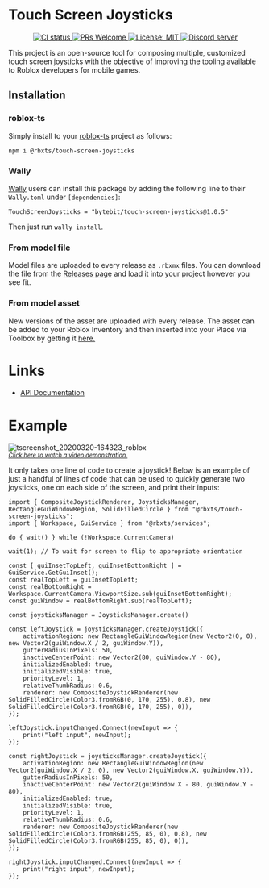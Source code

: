 # Touch Screen Joysticks
<p align="center">
	<a href="https://github.com/Bytebit-Org/roblox-TouchScreenJoysticks/actions">
        <img src="https://github.com/Bytebit-Org/roblox-TouchScreenJoysticks/workflows/CI/badge.svg" alt="CI status" />
    </a>
	<a href="http://makeapullrequest.com">
		<img src="https://img.shields.io/badge/PRs-welcome-blue.svg" alt="PRs Welcome" />
	</a>
	<a href="https://opensource.org/licenses/MIT">
		<img src="https://img.shields.io/badge/License-MIT-blue.svg" alt="License: MIT" />
	</a>
	<a href="https://discord.gg/QEz3v8y">
		<img src="https://img.shields.io/badge/discord-join-7289DA.svg?logo=discord&longCache=true&style=flat" alt="Discord server" />
	</a>
</p>

This project is an open-source tool for composing multiple, customized touch screen joysticks with the objective of improving the tooling available to Roblox developers for mobile games.

## Installation
### roblox-ts
Simply install to your [roblox-ts](https://roblox-ts.com/) project as follows:
```
npm i @rbxts/touch-screen-joysticks
```

### Wally
[Wally](https://github.com/UpliftGames/wally/) users can install this package by adding the following line to their `Wally.toml` under `[dependencies]`:
```
TouchScreenJoysticks = "bytebit/touch-screen-joysticks@1.0.5"
```

Then just run `wally install`.

### From model file
Model files are uploaded to every release as `.rbxmx` files. You can download the file from the [Releases page](https://github.com/Bytebit-Org/roblox-TouchScreenJoysticks/releases) and load it into your project however you see fit.

### From model asset
New versions of the asset are uploaded with every release. The asset can be added to your Roblox Inventory and then inserted into your Place via Toolbox by getting it [here.](https://www.roblox.com/library/7872552904/Serve-Package)

# Links
- [API Documentation](DOCUMENTATION.md)

# Example
![tscreenshot_20200320-164323_roblox](https://user-images.githubusercontent.com/17803348/77207941-0dc5d700-6ad1-11ea-886b-adaef10fa48c.jpg)\
<sup>*[Click here to watch a video demonstration.](https://streamable.com/s8vph)*</sup>

It only takes one line of code to create a joystick! Below is an example of just a handful of lines of code that can be used to quickly generate two joysticks, one on each side of the screen, and print their inputs:

```TS
import { CompositeJoystickRenderer, JoysticksManager, RectangleGuiWindowRegion, SolidFilledCircle } from "@rbxts/touch-screen-joysticks";
import { Workspace, GuiService } from "@rbxts/services";

do { wait() } while (!Workspace.CurrentCamera)

wait(1); // To wait for screen to flip to appropriate orientation

const [ guiInsetTopLeft, guiInsetBottomRight ] = GuiService.GetGuiInset();
const realTopLeft = guiInsetTopLeft;
const realBottomRight = Workspace.CurrentCamera.ViewportSize.sub(guiInsetBottomRight);
const guiWindow = realBottomRight.sub(realTopLeft);

const joysticksManager = JoysticksManager.create()

const leftJoystick = joysticksManager.createJoystick({
    activationRegion: new RectangleGuiWindowRegion(new Vector2(0, 0), new Vector2(guiWindow.X / 2, guiWindow.Y)),
    gutterRadiusInPixels: 50,
    inactiveCenterPoint: new Vector2(80, guiWindow.Y - 80),
    initializedEnabled: true,
    initializedVisible: true,
    priorityLevel: 1,
    relativeThumbRadius: 0.6,
    renderer: new CompositeJoystickRenderer(new SolidFilledCircle(Color3.fromRGB(0, 170, 255), 0.8), new SolidFilledCircle(Color3.fromRGB(0, 170, 255), 0)),
});

leftJoystick.inputChanged.Connect(newInput => {
    print("left input", newInput);
});

const rightJoystick = joysticksManager.createJoystick({
    activationRegion: new RectangleGuiWindowRegion(new Vector2(guiWindow.X / 2, 0), new Vector2(guiWindow.X, guiWindow.Y)),
    gutterRadiusInPixels: 50,
    inactiveCenterPoint: new Vector2(guiWindow.X - 80, guiWindow.Y - 80),
    initializedEnabled: true,
    initializedVisible: true,
    priorityLevel: 1,
    relativeThumbRadius: 0.6,
    renderer: new CompositeJoystickRenderer(new SolidFilledCircle(Color3.fromRGB(255, 85, 0), 0.8), new SolidFilledCircle(Color3.fromRGB(255, 85, 0), 0)),
});

rightJoystick.inputChanged.Connect(newInput => {
    print("right input", newInput);
});
```
